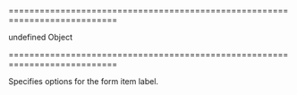 <!--**
/*-------------------------------------------
    Auto-generated file. Do not modify.
-------------------------------------------

**-->
===========================================================================
<!--default-->undefined<!--/default-->
<!--type-->Object<!--/type-->
===========================================================================

<!--shortDescription-->
Specifies options for the form item label.
<!--/shortDescription-->

<!--fullDescription-->

<!--/fullDescription-->